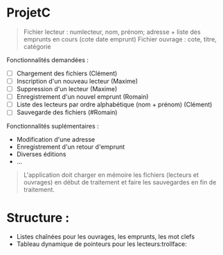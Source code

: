 # ProjetC

> Fichier lecteur : numlecteur, nom, prénom; adresse + liste des emprunts en cours (cote date emprunt)
> Fichier ouvrage : cote, titre, catégorie

Fonctionnalités demandées :
- [ ]  Chargement des fichiers (Clément)
- [ ]  Inscription d'un nouveau lecteur (Maxime)
- [ ]  Suppression d'un lecteur (Maxime)
- [ ]  Enregistrement d'un nouvel emprunt (Romain)
- [ ]  Liste des lecteurs par ordre alphabétique (nom + prénom) (Clément)
- [ ]  Sauvegarde des fichiers (#Romain)

Fonctionnalités suplémentaires :
* Modification d'une adresse
* Enregistrement d'un retour d'emprunt
* Diverses éditions
* ...

>L'application doit charger en mémoire les fichiers (lecteurs et ouvrages) en début de traitement et faire les sauvegardes en fin de traitement.

# Structure :
* Listes chaînées pour les ouvrages, les emprunts, les mot clefs
* Tableau dynamique de pointeurs pour les lecteurs:trollface:
